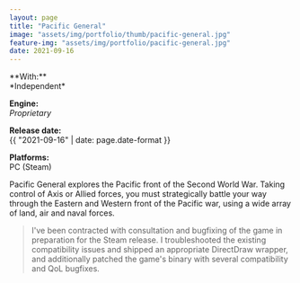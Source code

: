 ```yaml
---
layout: page
title: "Pacific General"
image: "assets/img/portfolio/thumb/pacific-general.jpg"
feature-img: "assets/img/portfolio/pacific-general.jpg"
date: 2021-09-16
---
```

<div class="portfolio-page-right" markdown="1">
**With:**<br>*Independent*

**Engine:**<br>*Proprietary*

**Release date:**<br>{{ "2021-09-16" | date: page.date-format }}

**Platforms:**<br>PC (Steam)
</div>
<div class="portfolio-page-left" markdown="1">
Pacific General explores the Pacific front of the Second World War. Taking control of Axis or Allied forces,
you must strategically battle your way through the Eastern and Western front of the Pacific war, using a wide array of land, air and naval forces.

> I've been contracted with consultation and bugfixing of the game in preparation for the Steam release.
> I troubleshooted the existing compatibility issues and shipped an appropriate DirectDraw wrapper,
> and additionally patched the game's binary with several compatibility and QoL bugfixes.
</div>